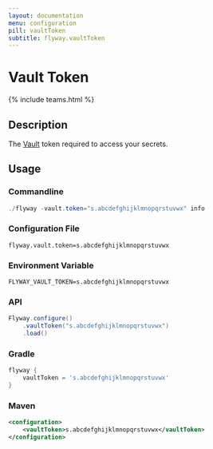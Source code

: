 ```yaml
---
layout: documentation
menu: configuration
pill: vaultToken
subtitle: flyway.vaultToken
---
```


# Vault Token
{% include teams.html %}

## Description
The [Vault](https://www.vaultproject.io/) token required to access your secrets.

## Usage

### Commandline
```powershell
./flyway -vault.token="s.abcdefghijklmnopqrstuvwx" info
```

### Configuration File
```properties
flyway.vault.token=s.abcdefghijklmnopqrstuvwx
```

### Environment Variable
```properties
FLYWAY_VAULT_TOKEN=s.abcdefghijklmnopqrstuvwx
```

### API
```java
Flyway.configure()
    .vaultToken("s.abcdefghijklmnopqrstuvwx")
    .load()
```

### Gradle
```groovy
flyway {
    vaultToken = 's.abcdefghijklmnopqrstuvwx'
}
```

### Maven
```xml
<configuration>
    <vaultToken>s.abcdefghijklmnopqrstuvwx</vaultToken>
</configuration>
```
